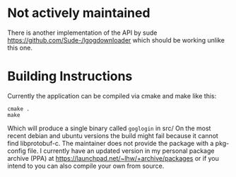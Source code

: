 Not actively maintained
================================
There is another implementation of the API by sude https://github.com/Sude-/lgogdownloader which should be working
unlike this one.

Building Instructions
================================

Currently the application can be compiled via cmake and make like this:

    cmake .
    make
    
Which will produce a single binary called `goglogin` in src/
On the most recent debian and ubuntu versions the build might fail because
it cannot find libprotobuf-c. The maintainer does not provide the package
with a pkg-config file.
I currently have an updated version in my personal package archive (PPA) at
https://launchpad.net/~lhw/+archive/packages or if you intend to you can also
compile your own from source.
